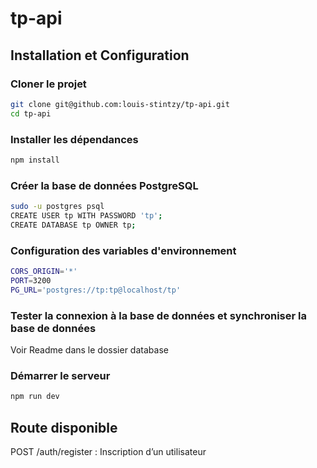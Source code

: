 # tp-api

## Installation et Configuration

### Cloner le projet

```sh
git clone git@github.com:louis-stintzy/tp-api.git
cd tp-api
```

### Installer les dépendances

```sh
npm install
```

### Créer la base de données PostgreSQL

```sh
sudo -u postgres psql
CREATE USER tp WITH PASSWORD 'tp';
CREATE DATABASE tp OWNER tp;
```

### Configuration des variables d'environnement

```sh
CORS_ORIGIN='*'
PORT=3200
PG_URL='postgres://tp:tp@localhost/tp'
```

### Tester la connexion à la base de données et synchroniser la base de données

Voir Readme dans le dossier database

### Démarrer le serveur

```sh
npm run dev
```

## Route disponible

POST /auth/register : Inscription d’un utilisateur
